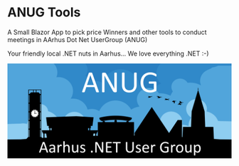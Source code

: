 # ANUG Tools

A Small Blazor App to pick price Winners and other tools to conduct meetings in AArhus Dot Net UserGroup (ANUG)

Your friendly local .NET nuts in Aarhus... We love everything .NET :-)

![alt text](Images/anug.png)